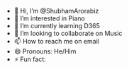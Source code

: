 - 👋 Hi, I’m @ShubhamArorabiz
- 👀 I’m interested in Piano
- 🌱 I’m currently learning D365
- 💞️ I’m looking to collaborate on Music
- 📫 How to reach me on email
- 😄 Pronouns: He/Him
- ⚡ Fun fact: 

<!---
ShubhamArorabiz/ShubhamArorabiz is a ✨ special ✨ repository because its `README.md` (this file) appears on your GitHub profile.
You can click the Preview link to take a look at your changes.
--->
